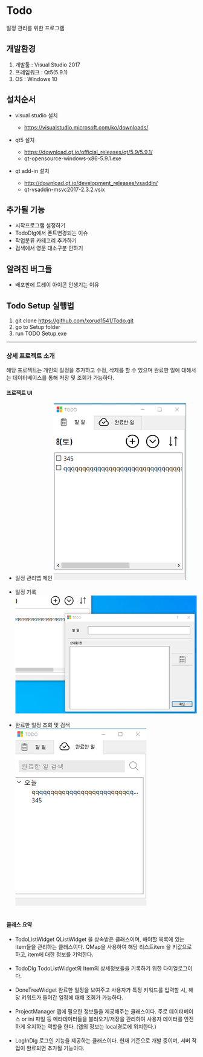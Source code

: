 # Todo
일정 관리를 위한 프로그램

## 개발환경
1. 개발툴 : Visual Studio 2017
2. 프레임워크 : Qt5(5.9.1)
3. OS : Windows 10

## 설치순서
- visual studio 설치
    - https://visualstudio.microsoft.com/ko/downloads/

- qt5 설치
    - https://download.qt.io/official_releases/qt/5.9/5.9.1/
    - qt-opensource-windows-x86-5.9.1.exe

- qt add-in 설치
    - http://download.qt.io/development_releases/vsaddin/
    - qt-vsaddin-msvc2017-2.3.2.vsix

## 추가될 기능
- 시작프로그램 설정하기
- TodoDlg에서 폰트변경되는 이슈
- 작업분류 카테고리 추가하기
- 검색에서 영문 대소구분 안하기

## 알려진 버그들
- 배포판에 트레이 아이콘 안생기는 이유

## Todo Setup 실행법
1. git clone https://github.com/xorud1541/Todo.git
2. go to Setup folder
3. run TODO Setup.exe

-------------------------------------------------------------------------

### 상세 프로젝트 소개

해당 프로젝트는 개인의 일정을 추가하고 수정, 삭제를 할 수 있으며
완료한 일에 대해서는 데이터베이스를 통해 저장 및 조회가 가능하다.

#### 프로젝트 UI
- 일정 관리앱 메인
![info_main_todo](/Todo/image/info_main_todo.png)
<br></br>
- 일정 기록
![info_log_todo](/Todo/image/info_log_todo.png)
<br></br>
- 완료한 일정 조회 및 검색
![info_done](/Todo/image/info_done.png)
<br><br>

#### 클래스 요약
- TodoListWidget
QListWidget 을 상속받은 클래스이며, 해야할 목록에 있는 Item들을 관리하는 클래스이다.
QMap을 사용하여 해당 리스트item 을 키값으로 하고, item에 대한 정보를 기억한다.
<br></br>
- TodoDlg
TodoListWidget의 Item의 상세정보들을 기록하기 위한 다이얼로그이다.
<br></br>
- DoneTreeWidget
완료한 일정을 보여주고 사용자가 특정 키워드를 입력할 시,
해당 키워드가 들어간 일정에 대해 조회가 가능하다.
<br></br>
- ProjectManager
앱에 필요한 정보들을 제공해주는 클래스이다.
주로 데이터베이스 or ini 파일 등 메타데이터들을 불러오기/저장을 관리하여
사용자 데이터를 안전하게 유지하는 역할을 한다.
(앱의 정보는 local경로에 위치한다.)
<br></br>
- LogInDlg
로그인 기능을 제공하는 클래스이다.
현재 기준으로 개발 중이며, 서버 작업이 완료되면 추가될 기능이다.
